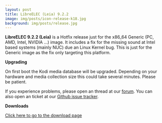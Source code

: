 ```yaml
---
layout: post
title: LibreELEC (Leia) 9.2.2
image: img/posts/icon-release-k18.jpg
background: img/posts/release.jpg
---
```


**LibreELEC 9.2.2 (Leia)** is a Hotfix release just for the x86_64 Generic (PC, AMD, Intel, NVIDIA …) image.
It includes a fix for the missing sound at Intel based systems (mainly NUC) due an Linux Kernel bug.
This is just for the Generic image as the fix only targeting this platform.

**Upgrading**

On first boot the Kodi media database will be upgraded. Depending on your hardware and media collection size this could take several minutes. Please be patient.

If you experience problems, please open an thread at our [forum](https://forum.libreelec.tv/). You can also open an ticket at our [Github issue tracker](https://github.com/LibreELEC/LibreELEC.tv/issues).

**Downloads**

[Click here to go to the download page](https://libreelec.tv/download/)